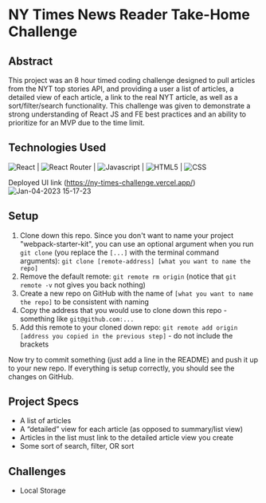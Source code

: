 # NY Times News Reader Take-Home Challenge

## Abstract
This project was an 8 hour timed coding challenge designed to pull articles from the NYT top stories API, and providing a user a list of articles, a detailed view of each article, a link to the real NYT article, as well as a sort/filter/search functionality.  This challenge was given to demonstrate a strong understanding of React JS and FE best practices and an ability to prioritize for an MVP due to the time limit. 

## Technologies Used
![React](https://img.shields.io/badge/react-%2320232a.svg?style=for-the-badge&logo=react&logoColor=%2361DAFB) |
![React Router](https://img.shields.io/badge/React_Router-CA4245?style=for-the-badge&logo=react-router&logoColor=white) |
![Javascript](https://img.shields.io/badge/JavaScript-323330?style=for-the-badge&logo=javascript&logoColor=F7DF1E) |
![HTML5](https://img.shields.io/badge/HTML5-E34F26?style=for-the-badge&logo=html5&logoColor=white) |
![CSS](https://img.shields.io/badge/CSS3-1572B6?style=for-the-badge&logo=css3&logoColor=white) 

Deployed UI link (https://ny-times-challenge.vercel.app/)
![Jan-04-2023 15-17-23](https://user-images.githubusercontent.com/101376200/210660595-28c4618a-220f-4f59-b74c-883baafabf4c.gif)


## Setup
1. Clone down this repo. Since you don't want to name your project "webpack-starter-kit", you can use an optional argument when you run `git clone` (you replace the `[...]` with the terminal command arguments): `git clone [remote-address] [what you want to name the repo]`
2. Remove the default remote: `git remote rm origin` (notice that `git remote -v` not gives you back nothing)
3. Create a new repo on GitHub with the name of `[what you want to name the repo]` to be consistent with naming
4. Copy the address that you would use to clone down this repo - something like `git@github.com:...`
5. Add this remote to your cloned down repo: `git remote add origin [address you copied in the previous step]` - do not include the brackets

Now try to commit something (just add a line in the README) and push it up to your new repo. If everything is setup correctly, you should see the changes on GitHub.

## Project Specs
- A list of articles
- A “detailed” view for each article (as opposed to summary/list view)
- Articles in the list must link to the detailed article view you create
- Some sort of search, filter, OR sort

 ## Challenges
- Local Storage

